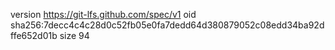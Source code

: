 version https://git-lfs.github.com/spec/v1
oid sha256:7decc4c4c28d0c52fb05e0fa7dedd64d380879052c08edd34ba92dffe652d01b
size 94
